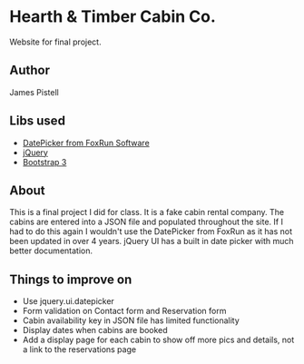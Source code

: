 # Hearth & Timber Cabin Co.
Website for final project.

## Author
James Pistell

## Libs used

+ [DatePicker from FoxRun Software](http://foxrunsoftware.github.com/DatePicker)
+ [jQuery](https://jquery.com)
+ [Bootstrap 3](http://getbootstrap.com)

## About

This is a final project I did for class. It is a fake cabin rental company. The cabins are entered into a JSON file and populated throughout the site. If I had to do this again I wouldn't use the DatePicker from FoxRun as it has not been updated in over 4 years. jQuery UI has a built in date picker with much better documentation.

## Things to improve on
- Use jquery.ui.datepicker
- Form validation on Contact form and Reservation form
- Cabin availability key in JSON file has limited functionality
- Display dates when cabins are booked
- Add a display page for each cabin to show off more pics and details, not a link to the reservations page   

